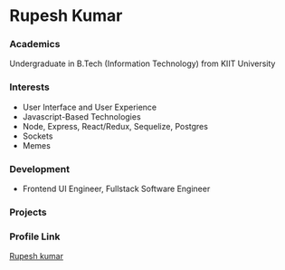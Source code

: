 # Rupesh Kumar

### Academics

Undergraduate in B.Tech (Information Technology) from KIIT University

### Interests

- User Interface and User Experience
- Javascript-Based Technologies
- Node, Express, React/Redux, Sequelize, Postgres
- Sockets
- Memes

### Development

- Frontend UI Engineer, Fullstack Software Engineer



### Projects


### Profile Link

[Rupesh kumar](https://github.com/vmcniket)